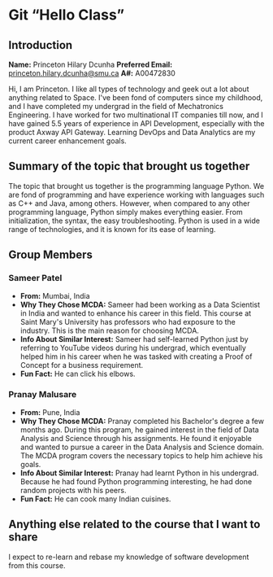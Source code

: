# Git “Hello Class”

## Introduction
**Name:** Princeton Hilary Dcunha
**Preferred Email:** princeton.hilary.dcunha@smu.ca
**A#:** A00472830

Hi, I am Princeton. I like all types of technology and geek out a lot about anything related to Space. I've been fond of computers since my childhood, and I have completed my undergrad in the field of Mechatronics Engineering. I have worked for two multinational IT companies till now, and I have gained 5.5 years of experience in API Development, especially with the product Axway API Gateway. Learning DevOps and Data Analytics are my current career enhancement goals.

## Summary of the topic that brought us together
The topic that brought us together is the programming language Python. We are fond of programming and have experience working with languages such as C++ and Java, among others. However, when compared to any other programming language, Python simply makes everything easier. From initialization, the syntax, the easy troubleshooting. Python is used in a wide range of technologies, and it is known for its ease of learning.

## Group Members
### Sameer Patel
- **From:** Mumbai, India
- **Why They Chose MCDA:** Sameer had been working as a Data Scientist in India and wanted to enhance his career in this field. This course at Saint Mary's University has professors who had exposure to the industry. This is the main reason for choosing MCDA.
- **Info About Similar Interest:** Sameer had self-learned Python just by referring to YouTube videos during his undergrad, which eventually helped him in his career when he was tasked with creating a Proof of Concept for a business requirement.
- **Fun Fact:** He can click his elbows.

### Pranay Malusare
- **From:** Pune, India
- **Why They Chose MCDA:** Pranay completed his Bachelor's degree a few months ago. During this program, he gained interest in the field of Data Analysis and Science through his assignments. He found it enjoyable and wanted to pursue a career in the Data Analysis and Science domain. The MCDA program covers the necessary topics to help him achieve his goals.
- **Info About Similar Interest:** Pranay had learnt Python in his undergrad. Because he had found Python programming interesting, he had done random projects with his peers.
- **Fun Fact:** He can cook many Indian cuisines.

## Anything else related to the course that I want to share
I expect to re-learn and rebase my knowledge of software development from this course.

